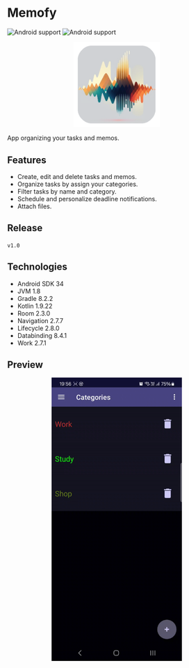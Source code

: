 # Memofy

![Android support](https://shields.io/badge/Android-SDK_34-green) ![Android support](https://shields.io/badge/v.1.0-purple)

<p align="center">
    <img src="images/logo.png" width="200" alt="logo"/> 
</p>

App organizing your tasks and memos.

## Features

- Create, edit and delete tasks and memos.
- Organize tasks by assign your categories.
- Filter tasks by name and category.
- Schedule and personalize deadline notifications.
- Attach files.

## Release

`
v1.0
`

## Technologies

- Android SDK 34
- JVM 1.8
- Gradle 8.2.2
- Kotlin 1.9.22
- Room 2.3.0
- Navigation 2.7.7
- Lifecycle 2.8.0
- Databinding 8.4.1
- Work 2.7.1


## Preview

<p align="center">
    <img src="images/preview.gif" width="300" alt="preview"/> 
</p>

